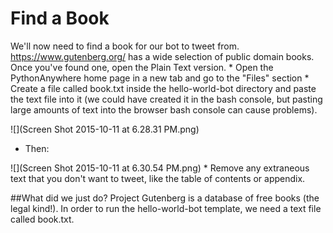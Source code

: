 # Find a Book

We'll now need to find a book for our bot to tweet from. https://www.gutenberg.org/ has a wide selection of public domain books. Once you've found one, open the Plain Text version.
* 
Open the PythonAnywhere home page in a new tab and go to the "Files" section
* 
Create a file called book.txt inside the hello-world-bot directory and paste the text file into it (we could have created it in the bash console, but pasting large amounts of text into the browser bash console can cause problems).

![](Screen Shot 2015-10-11 at 6.28.31 PM.png)
* Then:


![](Screen Shot 2015-10-11 at 6.30.54 PM.png)
* 
Remove any extraneous text that you don't want to tweet, like the table of contents or appendix.

##What did we just do?
Project Gutenberg is a database of free books (the legal kind!). In order to run the hello-world-bot template, we need a text file called book.txt.
